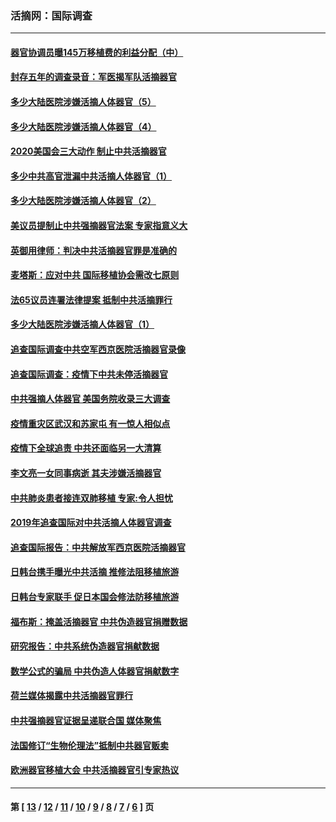 ### 活摘网：国际调查
---
#### [器官协调员曝145万移植费的利益分配（中）](../../pages/nf5947/n12894547.md?05100430) 
#### [封存五年的调查录音：军医揭军队活摘器官](../../pages/nf5947/n12798692.md?05100430) 
#### [多少大陆医院涉嫌活摘人体器官（5）](../../pages/nf5947/n12768383.md?05100430) 
#### [多少大陆医院涉嫌活摘人体器官（4）](../../pages/nf5947/n12664434.md?05100430) 
#### [2020美国会三大动作 制止中共活摘器官](../../pages/nf5947/n12682004.md?05100430) 
#### [多少中共高官泄漏中共活摘人体器官（1）](../../pages/nf5947/n12671234.md?05100430) 
#### [多少大陆医院涉嫌活摘人体器官（2）](../../pages/nf5947/n12655589.md?05100430) 
#### [美议员提制止中共强摘器官法案 专家指意义大](../../pages/nf5947/n12630561.md?05100430) 
#### [英御用律师：判决中共活摘器官罪是准确的](../../pages/nf5947/n12580740.md?05100430) 
#### [麦塔斯：应对中共 国际移植协会需改七原则](../../pages/nf5947/n12514711.md?05100430) 
#### [法65议员连署法律提案 抵制中共活摘罪行](../../pages/nf5947/n12437047.md?05100430) 
#### [多少大陆医院涉嫌活摘人体器官（1）](../../pages/nf5947/n12414284.md?05100430) 
#### [追查国际调查中共空军西京医院活摘器官录像](../../pages/nf5947/n12348837.md?05100430) 
#### [追查国际调查：疫情下中共未停活摘器官](../../pages/nf5947/n12273415.md?05100430) 
#### [中共强摘人体器官 美国务院收录三大调查](../../pages/nf5947/n12181488.md?05100430) 
#### [疫情重灾区武汉和苏家屯 有一惊人相似点](../../pages/nf5947/n12150824.md?05100430) 
#### [疫情下全球追责 中共还面临另一大清算](../../pages/nf5947/n12070397.md?05100430) 
#### [李文亮一女同事病逝 其夫涉嫌活摘器官](../../pages/nf5947/n11957882.md?05100430) 
#### [中共肺炎患者接连双肺移植 专家:令人担忧](../../pages/nf5947/n11945516.md?05100430) 
#### [2019年追查国际对中共活摘人体器官调查](../../pages/nf5947/n11917733.md?05100430) 
#### [追查国际报告：中共解放军西京医院活摘器官](../../pages/nf5947/n11838359.md?05100430) 
#### [日韩台携手曝光中共活摘 推修法阻移植旅游](../../pages/nf5947/n11712046.md?05100430) 
#### [日韩台专家联手 促日本国会修法防移植旅游](../../pages/nf5947/n11708887.md?05100430) 
#### [福布斯：掩盖活摘器官 中共伪造器官捐赠数据](../../pages/nf5947/n11669316.md?05100430) 
#### [研究报告：中共系统伪造器官捐献数据](../../pages/nf5947/n11665366.md?05100430) 
#### [数学公式的骗局 中共伪造人体器官捐献数字](../../pages/nf5947/n11657738.md?05100430) 
#### [荷兰媒体揭露中共活摘器官罪行](../../pages/nf5947/n11574020.md?05100430) 
#### [中共强摘器官证据呈递联合国 媒体聚焦](../../pages/nf5947/n11546426.md?05100430) 
#### [法国修订“生物伦理法”抵制中共器官贩卖](../../pages/nf5947/n11545564.md?05100430) 
#### [欧洲器官移植大会 中共活摘器官引专家热议](../../pages/nf5947/n11539095.md?05100430) 

---
#### 第 [ [13](./13.md?05100430) / [12](./12.md?05100430) / [11](./11.md?05100430) / [10](./10.md?05100430) / [9](./9.md?05100430) / [8](./8.md?05100430) / [7](./7.md?05100430) / [6](./6.md?05100430) ] 页
